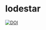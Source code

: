 # lodestar

[![DOI](https://zenodo.org/badge/108370246.svg)](https://zenodo.org/badge/latestdoi/108370246)
